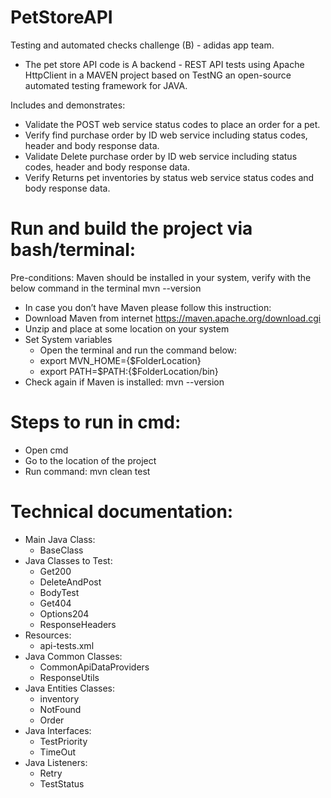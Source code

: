 # PetStoreAPI
Testing and automated checks challenge (B) - adidas app team.

- The pet store API code is A backend - REST API tests using Apache HttpClient in a MAVEN project based on TestNG an open-source automated testing framework for JAVA.

Includes and demonstrates:
- Validate the POST web service status codes to place an order for a pet.
- Verify find purchase order by ID web service including status codes, header and body response data.
- Validate Delete purchase order by ID web service including status codes, header and body response data.
- Verify Returns pet inventories by status web service status codes and body response data.


# Run and build the project via bash/terminal:
Pre-conditions: Maven should be installed in your system, verify with the below command in the terminal mvn --version
- In case you don’t have Maven please follow this instruction:
- Download Maven from internet https://maven.apache.org/download.cgi
- Unzip and place at some location on your system
- Set System variables 
  - Open the terminal and run the command below: 
   - export MVN_HOME={$FolderLocation}
   - export PATH=$PATH:{$FolderLocation/bin}
- Check again if Maven is installed:  mvn --version

# Steps to run in cmd:
- Open cmd 
- Go to the location of the project
- Run command: mvn clean test

# Technical documentation:
- Main Java Class:
  - BaseClass
- Java Classes to Test:
  - Get200
  - DeleteAndPost
  - BodyTest
  - Get404
  - Options204
  - ResponseHeaders
 - Resources:
   - api-tests.xml
 - Java Common Classes:
   - CommonApiDataProviders
   - ResponseUtils
 - Java Entities Classes:
   - inventory
   - NotFound
   - Order
 - Java Interfaces:
   - TestPriority
   - TimeOut
 - Java Listeners:
   - Retry
   - TestStatus
